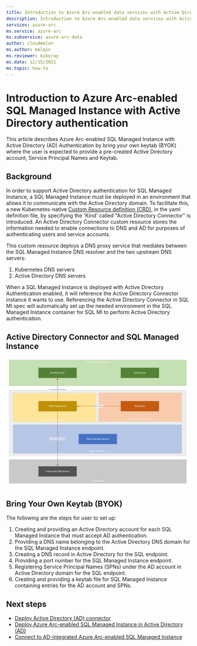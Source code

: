 ```yaml
---
title: Introduction to Azure Arc-enabled data services with Active Directory authentication
description: Introduction to Azure Arc-enabled data services with Active Directory authentication
services: azure-arc
ms.service: azure-arc
ms.subservice: azure-arc-data
author: cloudmelon
ms.author: melqin
ms.reviewer: mikeray
ms.date: 12/15/2021
ms.topic: how-to
---
```


# Introduction to Azure Arc-enabled SQL Managed Instance with Active Directory authentication 

This article describes Azure Arc-enabled SQL Managed Instance with Active Directory (AD) Authentication by bring your own keytab (BYOK) where the user is expected to provide a pre-created Active Directory account, Service Principal Names and Keytab.

## Background

In order to support Active Directory authentication for SQL Managed Instance, a SQL Managed Instance must be deployed in an environment that allows it to communicate with the Active Directory domain.
To facilitate this, a new Kubernetes-native [Custom Resource definition (CRD)](https://kubernetes.io/docs/concepts/extend-kubernetes/api-extension/custom-resources/), in the yaml definition file, by specifying the 'Kind' called "Active Directory Connector" is introduced. An Active Directory Connector custom resource stores the information needed to enable connections to DNS and AD for purposes of authenticating users and service accounts.

This custom resource deploys a DNS proxy service that mediates between the SQL Managed Instance DNS resolver and the two upstream DNS servers:

1. Kubernetes DNS servers
2. Active Directory DNS servers

When a SQL Managed Instance is deployed with Active Directory Authentication enabled, it will reference the Active Directory Connector instance it wants to use. Referencing the Active Directory Connector in SQL MI spec will automatically set up the needed environment in the SQL Managed Instance container for SQL MI to perform Active Directory authentication.

## Active Directory Connector and SQL Managed Instance

![Actice Directory Connector](media/active-directory-deployment/active-directory-connector-byok.png)

## Bring Your Own Keytab (BYOK) 

The following are the steps for user to set up:

1. Creating and providing an Active Directory account for each SQL Managed Instance that must accept AD authentication.
1. Providing a DNS name belonging to the Active Directory DNS domain for the SQL Managed Instance endpoint.
1. Creating a DNS record in Active Directory for the SQL endpoint.
1. Providing a port number for the SQL Managed Instance endpoint.
1. Registering Service Principal Names (SPNs) under the AD account in Active Directory domain for the SQL endpoint.
1. Creating and providing a keytab file for SQL Managed Instance containing entries for the AD account and SPNs.

## Next steps

* [Deploy Active Directory (AD) connector](deploy-active-directory-connector.md)
* [Deploy Azure Arc-enabled SQL Managed Instance in Active Directory (AD)](deploy-active-directory-sqlmi.md)
* [Connect to AD-integrated Azure Arc-enabled SQL Managed Instance](connect-active-directory-sqlmi.md)
